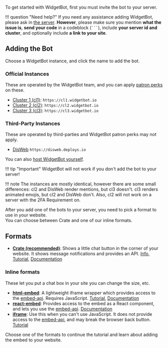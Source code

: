 To get started with WidgetBot, first you must invite the bot to your server.

!!! question "Need help?"
    If you need any assistance adding WidgetBot, please ask in [the server](https://discord.gg/NYBEhN7). **However**, please make sure you mention **what the issue is**, **send your code** in a codeblock (` ``` `), include **your server id and cluster**, and optionally include **a link to your site**.


## Adding the Bot

Choose a WidgetBot instance, and click the name to add the bot.

### Official Instances
These are operated by the WidgetBot team, and you can apply [patron perks](https://about.widgetbot.io/patron) on these.

* [Cluster 1 (cl1)](https://add.widgetbot.io/cl1): `https://cl1.widgetbot.io`
* [Cluster 2 (cl2)](https://add.widgetbot.io/cl2): `https://cl2.widgetbot.io`
* [Cluster 3 (cl3)](https://add.widgetbot.io/cl3): `https://cl3.widgetbot.io`

### Third-Party Instances
These are operated by third-parties and WidgetBot patron perks may not apply.

* [DisWeb](https://disweb.deploys.io/api/invite) `https://disweb.deploys.io`

You can also [host WidgetBot yourself](/self-hosted).


!!! tip "Important"
    WidgetBot will not work if you don't add the bot to your server!

!!! note
    The instances are mostly identical, however there are some small differences: cl2 and DisWeb render mentions, but cl3 doesn't. cl3 renders animated emojis, but cl2 and DisWeb don't. Also, cl2 will not work on a server with the 2FA Requirement on.

<!-- Alternatively, if you want beta features such as letting guests mention users and use custom emotes, use [the beta version](https://discordapp.com/oauth2/authorize?client_id=356856478495408129&scope=bot&permissions=537218112). Note that this may have bugs. -->

After you add one of the bots to your server, you need to pick a format to use in your website.  
You can choose between Crate and one of our inline formats.

## Formats

* **[Crate (recommended)](/embed/crate/tutorial)**: Shows a little chat button in the corner of your website. It shows message notifications and provides an API. [Info](https://widgetbot.io/crate), [Tutorial](/embed/crate/tutorial), [Documentation](/embed/crate)

### Inline formats
These let you put a chat box in your site you can change the size, etc.

* **[html-embed](/embed/html-embed/tutorial)**: A lightweight iframe wrapper which provides access to the [embed-api](https://github.com/widgetbot-io/embed-api). Requires JavaScript. [Tutorial](/embed/html-embed/tutorial), [Documentation](/embed/html-embed)
* **[react-embed](/embed/react-embed)**: Provides access to the embed as a React component, and lets you use the [embed-api](https://github.com/widgetbot-io/embed-api). [Documentation](/embed/react-embed)
* **[iframe](iframes)**: Use this when you can't use JavaScript. It does not provide access to the [embed-api](https://github.com/widgetbot-io/embed-api), and may break the browser back button. [Tutorial](iframes)

Choose one of the formats to continue the tutorial and learn about adding the embed to your website.
